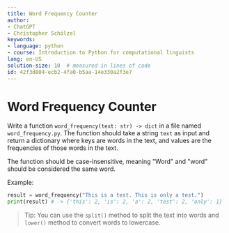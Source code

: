```yaml
---
title: Word Frequency Counter
author:
- ChatGPT
- Christopher Schölzel
keywords:
- language: python
- course: Introduction to Python for computational linguists
lang: en-US
solution-size: 10  # measured in lines of code
id: 42f3d804-ecb2-4fa0-b5aa-14e330a2f3e7
---
```


# Word Frequency Counter

Write a function `word_frequency(text: str) -> dict` in a file named `word_frequency.py`. The function should take a string `text` as input and return a dictionary where keys are words in the text, and values are the frequencies of those words in the text.

The function should be case-insensitive, meaning "Word" and "word" should be considered the same word.

Example:

```python
result = word_frequency("This is a test. This is only a test.")
print(result) # -> {'this': 2, 'is': 2, 'a': 2, 'test': 2, 'only': 1}
```

> Tip: You can use the `split()` method to split the text into words and `lower()` method to convert words to lowercase.
